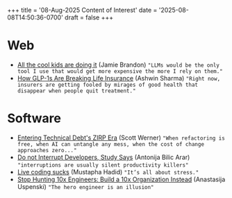 +++
title = '08-Aug-2025 Content of Interest'
date = '2025-08-08T14:50:36-0700'
draft = false
+++


# Web

-   [All the cool kids are doing it](https://www.scattered-thoughts.net/writing/all-the-cool-kids-are-doing-it/)
    (Jamie Brandon) `"LLMs would be the only tool I use that would get more expensive the more I rely on them."`
-   [How GLP-1s Are Breaking Life Insurance](https://www.glp1digest.com/p/how-glp-1s-are-breaking-life-insurance) (Ashwin Sharma) `"Right now, insurers are getting fooled by mirages of good health that disappear when people quit treatment."`


# Software

-   [Entering Technical Debt&apos;s ZIRP Era](https://worksonmymachine.ai/p/entering-technical-debts-zirp-era) (Scott Werner) `"When refactoring is free, when AI can untangle any mess, when the cost of change approaches zero..."`
-   [Do not Interrupt Developers, Study Says](https://shiftmag.dev/do-not-interrupt-developers-study-says-5715/) (Antonija Bilic Arar)
    `"interruptions are usually silent productivity killers"`
-   [Live coding sucks](https://hadid.dev/posts/living-coding/)
    (Mustapha Hadid) `"It’s all about stress."`
-   [Stop Hunting 10x Engineers: Build a 10x Organization Instead](https://shiftmag.dev/10x-engineers-charity-majors-5755/) (Anastasija Uspenski)
    `"The hero engineer is an illusion"`

